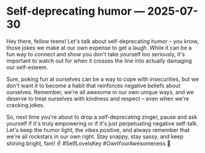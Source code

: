 # Self-deprecating humor — 2025-07-30

Hey there, fellow teens! Let's talk about self-deprecating humor – you know, those jokes we make at our own expense to get a laugh. While it can be a fun way to connect and show you don't take yourself too seriously, it's important to watch out for when it crosses the line into actually damaging our self-esteem. 

Sure, poking fun at ourselves can be a way to cope with insecurities, but we don't want it to become a habit that reinforces negative beliefs about ourselves. Remember, we're all awesome in our own unique ways, and we deserve to treat ourselves with kindness and respect – even when we're cracking jokes.

So, next time you're about to drop a self-deprecating zinger, pause and ask yourself if it's truly empowering or if it's just perpetuating negative self-talk. Let's keep the humor light, the vibes positive, and always remember that we're all rockstars in our own right. Stay snappy, stay sassy, and keep shining bright, fam! ✌️ #SelfLoveIsKey #OwnYourAwesomeness 🌟